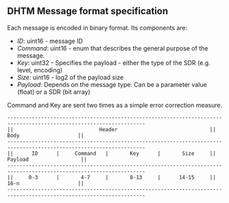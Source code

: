 ## DHTM Message format specification

Each message is encoded in binary format. Its components are:

* *ID*: uint16 - message ID 
* *Command*: uint16 - enum that describes the general purpose of the message.
* *Key*: uint32 - Specifies the payload - either the type of the SDR (e.g. level, encoding)  
* *Size*: uint16 - log2 of the payload size 
* *Payload*: Depends on the message type: Can be a parameter value (float) or a SDR (bit array)

Command and Key are sent two times as a simple error correction measure.

```
-------------------------------------------------------------------------------------------------------------------
||                            Header                              ||                      Body                   ||
-------------------------------------------------------------------------------------------------------------------
||      ID      |     Command   |       Key      |       Size     ||                     Payload                 ||
-------------------------------------------------------------------------------------------------------------------
||     0-3      |       4-7     |       8-13     |      14-15     ||                      16-n                   ||
-------------------------------------------------------------------------------------------------------------------
